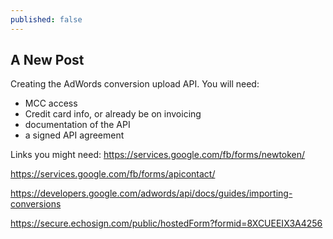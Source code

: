 ```yaml
---
published: false
---
```


## A New Post

Creating the AdWords conversion upload API.
You will need:
+ MCC access
+ Credit card info, or already be on invoicing
+ documentation of the API
+ a signed API agreement

Links you might need:
https://services.google.com/fb/forms/newtoken/

https://services.google.com/fb/forms/apicontact/

https://developers.google.com/adwords/api/docs/guides/importing-conversions

https://secure.echosign.com/public/hostedForm?formid=8XCUEEIX3A4256